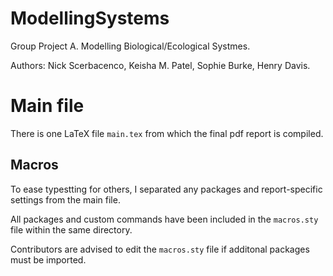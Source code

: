 # ModellingSystems
Group Project A. Modelling Biological/Ecological Systmes.

Authors: Nick Scerbacenco, Keisha M. Patel, Sophie Burke, Henry Davis.

# Main file
There is one LaTeX file `main.tex` from which the final pdf report is compiled.

## Macros 
To ease typestting for others, I separated any packages and report-specific settings from the main file.

All packages and custom commands have been included in the `macros.sty` file within the same directory.

Contributors are advised to edit the `macros.sty` file if additonal packages must be imported.

